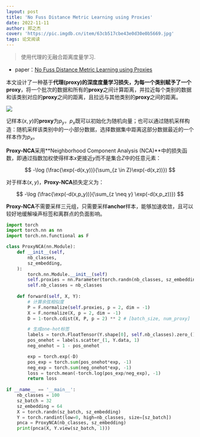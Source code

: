 ```yaml
---
layout: post
title: 'No Fuss Distance Metric Learning using Proxies'
date: 2022-11-11
author: 郑之杰
cover: 'https://pic.imgdb.cn/item/63cb517cbe43e0d30e0b5669.jpg'
tags: 论文阅读
---
```


> 使用代理的无融合距离度量学习.

- paper：[No Fuss Distance Metric Learning using Proxies](https://arxiv.org/abs/1703.07464)

本文设计了一种基于**代理(proxy)**的深度度量学习损失，为每一个类别赋予了一个**proxy**，将一个批次的数据和所有的**proxy**之间计算距离，并拉近每个类别的数据和该类别对应的**proxy**之间的距离，且拉远与其他类别的**proxy**之间的距离。

![](https://pic.imgdb.cn/item/63cb521ebe43e0d30e0bea3f.jpg)

记样本$(x,y)$的**proxy**为$p_y$，$p_x$既可以初始化为随机向量；也可以通过随机采样构造：随机采样该类别中的一小部分数据，选择数据集中距离这部分数据最近的一个样本作为$p_x$。

**Proxy-NCA**采用**Neighborhood Component Analysis (NCA)**中的损失函数，即通过指数加权使得样本$x$更接近$y$而不是集合$Z$中的任意元素：

$$ -\log (\frac{\exp(-d(x,y))}{\sum_{z \in Z}\exp(-d(x,z))}) $$

对于样本$(x,y)$，**Proxy-NCA**损失定义为：

$$ -\log (\frac{\exp(-d(x,p_y))}{\sum_{z \neq y} \exp(-d(x,p_z))}) $$

**Proxy-NCA**不需要采样三元组，只需要采样**anchor**样本，能够加速收敛，且可以较好地缓解噪声标签和离群点的负面影响。

```python
import torch
import torch.nn as nn
import torch.nn.functional as F

class ProxyNCA(nn.Module):
    def __init__(self, 
        nb_classes,
        sz_embedding,
    ):
        torch.nn.Module.__init__(self)
        self.proxies = nn.Parameter(torch.randn(nb_classes, sz_embedding))
        self.nb_classes = nb_classes
 
    def forward(self, X, Y):
        # 计算余弦相似度
        P = F.normalize(self.proxies, p = 2, dim = -1)
        X = F.normalize(X, p = 2, dim = -1)
        D = 1-torch.cdist(X, P, p = 2) ** 2 # [batch_size, num_proxy]

        # 生成one-hot标签
        labels = torch.FloatTensor(Y.shape[0], self.nb_classes).zero_()
        pos_onehot = labels.scatter_(1, Y.data, 1)
        neg_onehot = 1 - pos_onehot

        exp = torch.exp(-D)
        pos_exp = torch.sum(pos_onehot*exp, -1)
        neg_exp = torch.sum(neg_onehot*exp, -1)
        loss = torch.mean(-torch.log(pos_exp/neg_exp), -1)
        return loss
    
if __name__ == '__main__':
    nb_classes = 100
    sz_batch = 32
    sz_embedding = 64
    X = torch.randn(sz_batch, sz_embedding)
    Y = torch.randint(low=0, high=nb_classes, size=[sz_batch])
    pnca = ProxyNCA(nb_classes, sz_embedding)
    print(pnca(X, Y.view(sz_batch, 1)))
```